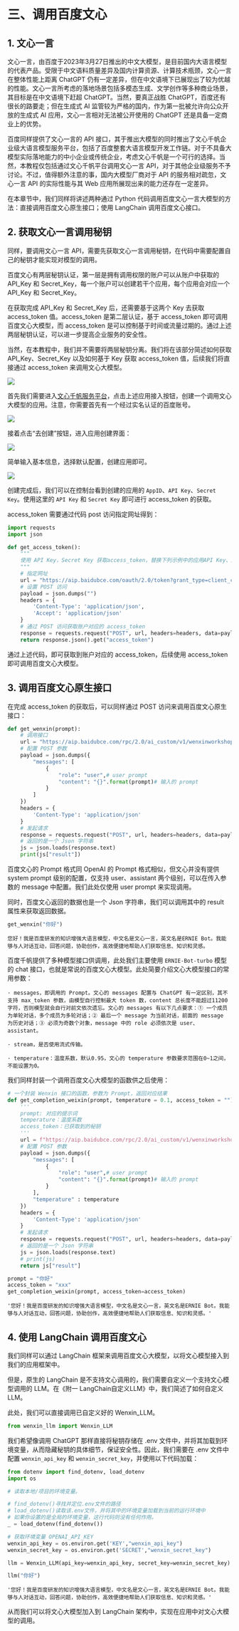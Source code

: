 # 三、调用百度文心

## 1. 文心一言

文心一言，由百度于2023年3月27日推出的中文大模型，是目前国内大语言模型的代表产品。受限于中文语料质量差异及国内计算资源、计算技术瓶颈，文心一言在整体性能上距离 ChatGPT 仍有一定差异，但在中文语境下已展现出了较为优越的性能。文心一言所考虑的落地场景包括多模态生成、文学创作等多种商业场景，其目标是在中文语境下赶超 ChatGPT。当然，要真正战胜 ChatGPT，百度还有很长的路要走；但在生成式 AI 监管较为严格的国内，作为第一批被允许向公众开放的生成式 AI 应用，文心一言相对无法被公开使用的 ChatGPT 还是具备一定商业上的优势。

百度同样提供了文心一言的 API 接口，其于推出大模型的同时推出了文心千帆企业级大语言模型服务平台，包括了百度整套大语言模型开发工作链。对于不具备大模型实际落地能力的中小企业或传统企业，考虑文心千帆是一个可行的选择。当然，本教程仅包括通过文心千帆平台调用文心一言 API，对于其他企业级服务不予讨论。不过，值得额外注意的事，国内大模型厂商对于 API 的服务相对疏忽，文心一言 API 的实际性能与其 Web 应用所展现出来的能力还存在一定差异。

在本章节中，我们同样将讲述两种通过 Python 代码调用百度文心一言大模型的方法：直接调用百度文心原生接口；使用 LangChain 调用百度文心接口。

## 2. 获取文心一言调用秘钥

同样，要调用文心一言 API，需要先获取文心一言调用秘钥，在代码中需要配置自己的秘钥才能实现对模型的调用。

百度文心有两层秘钥认证，第一层是拥有调用权限的账户可以从账户中获取的 API_Key 和 Secret_Key，每一个账户可以创建若干个应用，每个应用会对应一个 API_Key 和 Secret_Key。

在获取完成 API_Key 和 Secret_Key 后，还需要基于这两个 Key 去获取 access_token 值。access_token 是第二层认证，基于 access_token 即可调用百度文心大模型，而 access_token 是可以控制基于时间或流量过期的。通过上述两层秘钥认证，可以进一步提高企业服务的安全性。

当然，在本教程中，我们并不需要将两层秘钥分离。我们将在该部分简述如何获取 API_Key、Secret_Key 以及如何基于 Key 获取 access_token 值，后续我们将直接通过 access_token 来调用文心大模型。

![](../figures/baidu_qianfan_1.png)

首先我们需要进入[文心千帆服务平台](https://console.bce.baidu.com/qianfan/overview)，点击上述应用接入按钮，创建一个调用文心大模型的应用。注意，你需要首先有一个经过实名认证的百度账号。

![](../figures/baidu_qianfan_2.png)

接着点击“去创建”按钮，进入应用创建界面：

![](../figures/baidu_qianfan_3.png)

简单输入基本信息，选择默认配置，创建应用即可。

![](../figures/baidu_qianfan_4.png)

创建完成后，我们可以在控制台看到创建的应用的 `AppID`、`API Key`、`Secret Key`。使用这里的 `API Key` 和 `Secret Key` 即可进行 access_token 的获取。

access_token 需要通过代码 post 访问指定网址得到：


```python
import requests
import json

def get_access_token():
    """
    使用 API Key，Secret Key 获取access_token，替换下列示例中的应用API Key、应用Secret Key
    """
    # 指定网址
    url = "https://aip.baidubce.com/oauth/2.0/token?grant_type=client_credentials&client_id={api_key}&client_secret={secret_key}"
    # 设置 POST 访问
    payload = json.dumps("")
    headers = {
        'Content-Type': 'application/json',
        'Accept': 'application/json'
    }
    # 通过 POST 访问获取账户对应的 access_token
    response = requests.request("POST", url, headers=headers, data=payload)
    return response.json().get("access_token")
```

通过上述代码，即可获取到账户对应的 access_token，后续使用 access_token 即可调用百度文心大模型。

## 3. 调用百度文心原生接口

在完成 access_token 的获取后，可以同样通过 POST 访问来调用百度文心原生接口：


```python
def get_wenxin(prompt):
    # 调用接口
    url = "https://aip.baidubce.com/rpc/2.0/ai_custom/v1/wenxinworkshop/chat/eb-instant?access_token={access_token}"
    # 配置 POST 参数
    payload = json.dumps({
        "messages": [
            {
                "role": "user",# user prompt
                "content": "{}".format(prompt)# 输入的 prompt
            }
        ]
    })
    headers = {
        'Content-Type': 'application/json'
    }
    # 发起请求
    response = requests.request("POST", url, headers=headers, data=payload)
    # 返回的是一个 Json 字符串
    js = json.loads(response.text)
    print(js["result"])

```

百度文心的 Prompt 格式同 OpenAI 的 Prompt 格式相似，但文心并没有提供 system prompt 级别的配置，仅支持 user、assistant 两个级别，可以在传入参数的 message 中配置。我们此处仅使用 user prompt 来实现调用。

同时，百度文心返回的数据也是一个 Json 字符串，我们可以调用其中的 result 属性来获取返回数据。


```python
get_wenxin("你好")
```

    您好！我是百度研发的知识增强大语言模型，中文名是文心一言，英文名是ERNIE Bot。我能够与人对话互动，回答问题，协助创作，高效便捷地帮助人们获取信息、知识和灵感。


百度千帆提供了多种模型接口供调用，此处我们主要使用 `ERNIE-Bot-turbo` 模型的 chat 接口，也就是常说的百度文心大模型。此处简要介绍文心大模型接口的常用参数：

    · messages，即调用的 Prompt。文心的 messages 配置与 ChatGPT 有一定区别，其不支持 max_token 参数，由模型自行控制最大 token 数，content 总长度不能超过11200字符，否则模型就会自行对前文依次遗忘。文心的 messages 有以下几点要求：① 一个成员为单轮对话，多个成员为多轮对话；② 最后一个 message 为当前对话，前面的 message 为历史对话；③ 必须为奇数个对象，message 中的 role 必须依次是 user、assistant。

    · stream，是否使用流式传输。

    · temperature：温度系数，默认0.95，文心的 temperature 参数要求范围在0~1之间，不能设置为0。

我们同样封装一个调用百度文心大模型的函数供之后使用：


```python
# 一个封装 Wenxin 接口的函数，参数为 Prompt，返回对应结果
def get_completion_weixin(prompt, temperature = 0.1, access_token = ""):
    '''
    prompt: 对应的提示词
    temperature：温度系数
    access_token：已获取到的秘钥
    '''
    url = f"https://aip.baidubce.com/rpc/2.0/ai_custom/v1/wenxinworkshop/chat/eb-instant?access_token={access_token}"
    # 配置 POST 参数
    payload = json.dumps({
        "messages": [
            {
                "role": "user",# user prompt
                "content": "{}".format(prompt)# 输入的 prompt
            }
        ],
        "temperature" : temperature
    })
    headers = {
        'Content-Type': 'application/json'
    }
    # 发起请求
    response = requests.request("POST", url, headers=headers, data=payload)
    # 返回的是一个 Json 字符串
    js = json.loads(response.text)
    # print(js)
    return js["result"]

```


```python
prompt = "你好"
access_token = "xxx"
get_completion_weixin(prompt, access_token=access_token)
```




    '您好！我是百度研发的知识增强大语言模型，中文名是文心一言，英文名是ERNIE Bot。我能够与人对话互动，回答问题，协助创作，高效便捷地帮助人们获取信息、知识和灵感。'



## 4. 使用 LangChain 调用百度文心

我们同样可以通过 LangChain 框架来调用百度文心大模型，以将文心模型接入到我们的应用框架中。

但是，原生的 LangChain 是不支持文心调用的，我们需要自定义一个支持文心模型调用的 LLM。在《附一 LangChain自定义LLM》中，我们简述了如何自定义 LLM。

此处，我们可以直接调用已自定义好的 Wenxin_LLM。


```python
from wenxin_llm import Wenxin_LLM
```

我们希望像调用 ChatGPT 那样直接将秘钥存储在 .env 文件中，并将其加载到环境变量，从而隐藏秘钥的具体细节，保证安全性。因此，我们需要在 .env 文件中配置 `wenxin_api_key` 和 `wenxin_secret_key`，并使用以下代码加载：


```python
from dotenv import find_dotenv, load_dotenv
import os

# 读取本地/项目的环境变量。

# find_dotenv()寻找并定位.env文件的路径
# load_dotenv()读取该.env文件，并将其中的环境变量加载到当前的运行环境中
# 如果你设置的是全局的环境变量，这行代码则没有任何作用。
_ = load_dotenv(find_dotenv())

# 获取环境变量 OPENAI_API_KEY
wenxin_api_key = os.environ.get('KEY',"wenxin_api_key")
wenxin_secret_key = os.environ.get('SECRET',"wenxin_secret_key")
```


```python
llm = Wenxin_LLM(api_key=wenxin_api_key, secret_key=wenxin_secret_key)
```


```python
llm("你好")
```




    '您好！我是百度研发的知识增强大语言模型，中文名是文心一言，英文名是ERNIE Bot。我能够与人对话互动，回答问题，协助创作，高效便捷地帮助人们获取信息、知识和灵感。'



从而我们可以将文心大模型加入到 LangChain 架构中，实现在应用中对文心大模型的调用。
